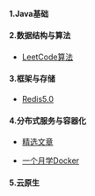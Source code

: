 #### 1.Java基础

#### 2.数据结构与算法

-   [LeetCode算法](zh-cn/ds/README.md)

#### 3.框架与存储

-   [Redis5.0](zh-cn/redis/README.md)

#### 4.分布式服务与容器化

-   [精选文章](/zh-cn/docker/README.md)

-   [一个月学Docker](zh-cn/docker/docker-4-weeks/)

#### 5.云原生

